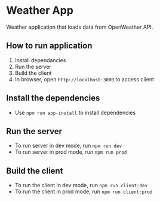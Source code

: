 # Weather App
Weather application that loads data from OpenWeather API.

## How to run application
1. Install dependancies
2. Run the server
3. Build the client
4. In browser, open `http://localhost:3000` to access client

## Install the dependencies
- Use `npm run app-install` to install dependencies 

## Run the server
- To run server in dev mode, run `npm run dev`
- To run server in prod mode, run `npm run prod`

## Build the client
- To run the client in dev mode, run `npm run client:dev`
- To run the client in prod mode, run `npm run client:prod`